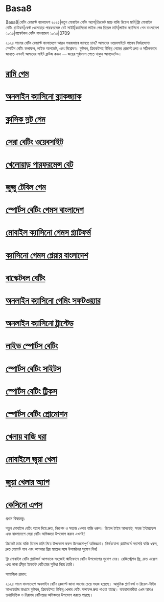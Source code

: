 # Basa8

Basa8|বেটিং রেজাল্ট বাংলাদেশ ২০২৫|নতুন মোবাইল বেটিং অ্যাপ|ক্রিকেট ম্যাচ বাজি রিয়েল মানি|ফ্রি মোবাইল বেটিং প্ল্যাটফর্ম|বেস্ট খেলোয়াড় পারফরমেন্স বেট সাইট|ক্যাসিনো লাইভ গেম রিয়েল মানি|লাইভ ক্যাসিনো গেম বাংলাদেশ ২০২৫|বাস্কেটবল বেটিং বাংলাদেশ ২০২৫|0709

২০২৫ সালের বেটিং রেজাল্ট বাংলাদেশে আরও সহজভাবে জানতে চান? আমাদের ওয়েবসাইটে পাবেন নির্ভরযোগ্য স্পোর্টস বেটিং ফলাফল, লাইভ আপডেট, এবং বিশ্লেষণ। ফুটবল, ক্রিকেটসহ বিভিন্ন গেমের রেজাল্ট দ্রুত ও সঠিকভাবে জানতে এখনই আমাদের সাইট ব্রাউজ করুন — জয়ের পূর্বাভাস পেতে থাকুন আপডেটেড।

#  <a href="https://basa8live.com/">রামি গেম</a>

#  <a href="https://basa8live.net/">অনলাইন ক্যাসিনো ব্ল্যাকজ্যাক</a>

#  <a href="https://basa8uk.com/">ক্লাসিক স্লট গেম</a>

#  <a href="https://basa8uk.net/">সেরা বেটিং ওয়েবসাইট</a>

#  <a href="https://basa8pc.com/">খেলোয়াড় পারফরমেন্স বেট</a>

#  <a href="https://basa8pc.net/">জুজু টেবিল গেম</a>

#  <a href="https://basa8pro.com/">স্পোর্টস বেটিং গেমস বাংলাদেশ</a>

#  <a href="https://basa8pro.net/">মোবাইল ক্যাসিনো গেমস প্ল্যাটফর্ম</a>

#  <a href="https://basa8vip.net/">ক্যাসিনো গেমস প্লেয়ার বাংলাদেশ</a>

#  <a href="https://basa8us.net/">বাস্কেটবল বেটিং</a>

#  <a href="https://basa8wap.net/">অনলাইন ক্যাসিনো গেমিং সফটওয়্যার</a>

#  <a href="https://basa8wap.com/">অনলাইন ক্যাসিনো ট্রাস্টেড</a>

#  <a href="https://basa8pc.com/">লাইভ স্পোর্টস বেটিং</a>

#  <a href="https://basa8pc.net/">স্পোর্টস বেটিং সাইটস</a>

#  <a href="https://basa8live.com/">স্পোর্টস বেটিং ট্রিকস</a>

#  <a href="https://basa8live.net/">স্পোর্টস বেটিং প্রোমোশন</a>

#  <a href="https://basa8hub.net/">খেলায় বাজি ধরা</a>

#  <a href="https://basa8sx.com/">মোবাইলে জুয়া খেলা</a>

#  <a href="https://basa8sx.net/">জুয়া খেলার অ্যাপ</a>

#  <a href="https://basa8wap.net/">কেসিনো এপস</a>

প্রধান বিষয়বস্তু:

নতুন মোবাইল বেটিং অ্যাপ দিয়ে দ্রুত, নিরাপদ ও সহজে খেলার বাজি ধরুন। রিয়েল টাইম আপডেট, সহজ ইন্টারফেস এবং বাংলাদেশে সেরা বেটিং অভিজ্ঞতা উপভোগ করুন এখনই!

ক্রিকেট ম্যাচ বাজি রিয়েল মানি নিয়ে উপভোগ করুন উত্তেজনাপূর্ণ অভিজ্ঞতা। নির্ভরযোগ্য প্ল্যাটফর্মে সরাসরি বাজি ধরুন, দ্রুত পেমেন্ট পান এবং আপনার প্রিয় ম্যাচের সঙ্গে উপার্জনের সুযোগ নিন!

ফ্রি মোবাইল বেটিং প্ল্যাটফর্ম আপনাকে সহজেই স্মার্টফোনে বেটিং উপভোগের সুযোগ দেয়। রেজিস্ট্রেশন ফ্রি, দ্রুত এক্সেস এবং নানা ক্রীড়া ইভেন্টে বেটিংয়ের সুবিধা নিয়ে তৈরি।

সামাজিক প্রভাব:

২০২৫ সালে বাংলাদেশে অনলাইন বেটিং রেজাল্ট জানা আগের চেয়ে সহজ হয়েছে। আধুনিক প্ল্যাটফর্ম ও রিয়েল-টাইম আপডেটের মাধ্যমে ফুটবল, ক্রিকেটসহ বিভিন্ন খেলার বেটিং ফলাফল দ্রুত পাওয়া যাচ্ছে। ব্যবহারকারীরা এখন আরও তথ্যভিত্তিক ও নিরাপদ বেটিংয়ের অভিজ্ঞতা উপভোগ করতে পারছে।
